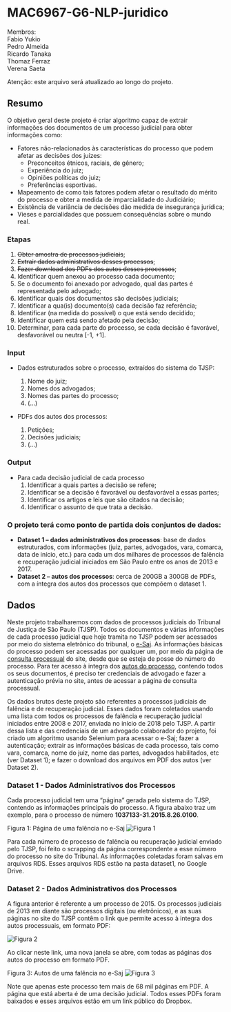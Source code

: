 # MAC6967-G6-NLP-juridico

Membros:  
Fabio Yukio  
Pedro Almeida  
Ricardo Tanaka  
Thomaz Ferraz  
Verena Saeta  

Atenção: este arquivo será atualizado ao longo do projeto.

## Resumo

O objetivo geral deste projeto é criar algoritmo capaz de extrair informações dos documentos de um processo judicial para obter informações como:
- Fatores não-relacionados às características do processo que podem afetar as decisões dos juízes:
  - Preconceitos étnicos, raciais, de gênero;
  - Experiência do juiz;
  - Opiniões políticas do juiz;
  - Preferências esportivas.
- Mapeamento de como tais fatores podem afetar o resultado do mérito do processo e obter a medida de imparcialidade do Judiciário;
- Existência de variância de decisões dão medida de insegurança jurídica;
- Vieses e parcialidades que possuem consequências sobre o mundo real.

### Etapas

1. ~~Obter amostra de processos judiciais~~;
2. ~~Extrair dados administrativos desses processos~~;
3. ~~Fazer download dos PDFs dos autos desses processos~~;
4. Identificar quem anexou ao processo cada documento;
5. Se o documento foi anexado por advogado, qual das partes é representada pelo advogado;
6. Identificar quais dos documentos são decisões judiciais;
7. Identificar a qua(is) documento(s) cada decisão faz referência;
8. Identificar (na medida do possível) o que está sendo decidido;
9. Identificar quem está sendo afetado pela decisão;
10. Determinar, para cada parte do processo, se cada decisão é favorável, desfavorável ou neutra [-1, +1].

### Input  
- Dados estruturados sobre o processo, extraídos do sistema do TJSP:
  1. Nome do juiz;
  2. Nomes dos advogados;
  3. Nomes das partes do processo;
  4. (...)
  
- PDFs dos autos dos processos:
  1. Petições;
  2. Decisões judiciais;
  3.  (...)
  
### Output
- Para cada decisão judicial de cada processo
  1. Identificar a quais partes a decisão se refere;
  2. Identificar se a decisão é favorável ou desfavorável a essas partes;
  3. Identificar os artigos e leis que são citados na decisão;
  4. Identificar o assunto de que trata a decisão.

### O projeto terá como ponto de partida dois conjuntos de dados:

- **Dataset 1 – dados administrativos dos processos**: base de dados estruturados, com informações (juiz, partes, advogados, vara, comarca, data de início, etc.) para cada um dos milhares de processos de falência e recuperação judicial iniciados em São Paulo entre os anos de 2013 e 2017.
- **Dataset 2 – autos dos processos**: cerca de 200GB a 300GB de PDFs, com a íntegra dos autos dos processos que compõem o dataset 1.

## Dados

Neste projeto trabalharemos com dados de processos judiciais do Tribunal de Justiça de São Paulo (TJSP). Todos os documentos e várias informações de cada processo judicial que hoje tramita no TJSP podem ser acessados por meio do sistema eletrônico do tribunal, o [e-Saj](https://esaj.tjsp.jus.br/). As informações básicas do processo podem ser acessadas por qualquer um, por meio da página de [consulta processual](https://esaj.tjsp.jus.br/cpopg/open.do) do site, desde que se esteja de posse do número do processo. Para ter acesso à integra dos [autos do processo](https://pt.wikipedia.org/wiki/Autos_processuais), contendo todos os seus documentos, é preciso ter credenciais de advogado e fazer a autenticação prévia no site, antes de acessar a página de consulta processual.

Os dados brutos deste projeto são referentes a processos judiciais de falência e de recuperação judicial. Esses dados foram coletados usando uma lista com todos os processos de falência e recuperação judicial iniciados entre 2008 e 2017, enviada no início de 2018 pelo TJSP. A partir dessa lista e das credenciais de um advogado colaborador do projeto, foi criado um algoritmo usando Selenium para acessar o e-Saj; fazer a autenticação; extrair as informações básicas de cada processo, tais como vara, comarca, nome do juiz, nome das partes, advogados habilitados, etc (ver Dataset 1); e fazer o download dos arquivos em PDF dos autos (ver Dataset 2).

### Dataset 1 - Dados Administrativos dos Processos

Cada processo judicial tem uma “página” gerada pelo sistema do TJSP, contendo as informações principais do processo. A figura abaixo traz um exemplo, para o processo de número **1037133-31.2015.8.26.0100**.

Figura 1: Página de uma falência no e-Saj
![Figura 1](assets/fig1.png)

Para cada número de processo de falência ou recuperação judicial enviado pelo TJSP, foi feito o scrapping da página correspondente a esse número do processo no site do Tribunal. As informações coletadas foram salvas em arquivos RDS. Esses arquivos RDS estão na pasta dataset1, no Google Drive.

### Dataset 2 - Dados Administrativos dos Processos
A figura anterior é referente a um processo de 2015. Os processos judiciais de 2013 em diante são processos digitais (ou eletrônicos), e as suas páginas no site do TJSP contêm o link que permite acesso à integra dos autos processuais, em formato PDF:

![Figura 2](assets/fig2.png)

Ao clicar neste link, uma nova janela se abre, com todas as páginas dos autos do processo em formato PDF.

Figura 3: Autos de uma falência no e-Saj
![Figura 3](assets/fig3.png)

Note que apenas este processo tem mais de 68 mil páginas em PDF. A página que está aberta é de uma decisão judicial. Todos esses PDFs foram baixados e esses arquivos estão em um link público do Dropbox.